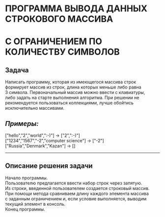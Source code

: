 # ПРОГРАММА ВЫВОДА ДАННЫХ СТРОКОВОГО МАССИВА
# С ОГРАНИЧЕНИЕМ ПО КОЛИЧЕСТВУ СИМВОЛОВ

## **Задача**

Написать программу, которая из имеющегося массива строк  
формирует массив из строк, длина которых меньше либо равна  
3 символа. Первоначальный массив можно ввести с клавиатуры,  
либо задать на старте выполнения алгоритма. При решении не  
рекомендуется пользоваться коллекциями, лучше обойтись  
исключительно массивами.

## _**Примеры:**_

["hello","2","world",":-)"] -> ["2",":-)"]  
["1234","1567","-2","computer science"] -> ["-2"]  
["Russia","Denmark","Kazan"] -> []
______

## **Описание решения задачи**

Начало программы.  
Пользователю предлагается ввести набор строк через запятую.  
Из строки, введенной пользователем создается строковый массив.  
При помощи метода сравниваем длину каждого элемента массива  
с заданным ограничением и, если условие выполняется, выводим  
текущий элемент в консоль.  
Конец программы.